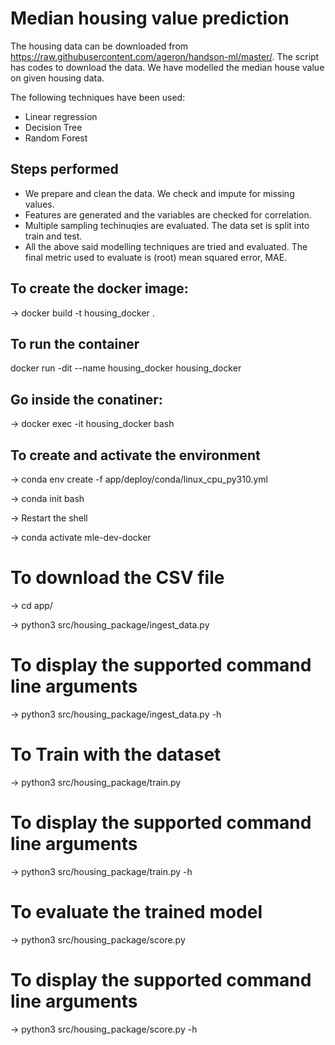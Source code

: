 # Median housing value prediction

The housing data can be downloaded from https://raw.githubusercontent.com/ageron/handson-ml/master/. The script has codes to download the data. We have modelled the median house value on given housing data. 

The following techniques have been used: 

 - Linear regression
 - Decision Tree
 - Random Forest

## Steps performed
 - We prepare and clean the data. We check and impute for missing values.
 - Features are generated and the variables are checked for correlation.
 - Multiple sampling techinuqies are evaluated. The data set is split into train and test.
 - All the above said modelling techniques are tried and evaluated. The final metric used to evaluate is (root) mean squared error, MAE.

## To create the docker image:
-> docker build -t housing_docker .

## To run the container
docker run -dit --name housing_docker housing_docker

## Go inside the conatiner:
-> docker exec -it housing_docker bash

## To create and activate the environment
-> conda env create -f app/deploy/conda/linux_cpu_py310.yml <br>

-> conda init bash

-> Restart the shell

-> conda activate mle-dev-docker<br>

# To download the CSV file<br>
-> cd app/

-> python3 src/housing_package/ingest_data.py<br>

# To display the supported command line arguments<br>
-> python3 src/housing_package/ingest_data.py -h<br> 

# To Train with the dataset<br>
-> python3 src/housing_package/train.py<br>

# To display the supported command line arguments<br>
-> python3 src/housing_package/train.py -h<br> 

# To evaluate the trained model<br>
-> python3 src/housing_package/score.py<br>

# To display the supported command line arguments<br>
-> python3 src/housing_package/score.py -h<br>
